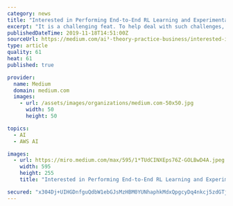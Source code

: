 ```yaml
---
category: news
title: "Interested in Performing End-to-End RL Learning and Experimentation? You Need DeepRacer"
excerpt: "It is a challenging feat. To help deal with such challenges, researchers have introduced DeepRacer. To deal with current complexities in training and experimenting RL, researchers recently presented DeepRacer, an experimentation and educational platform ..."
publishedDateTime: 2019-11-18T14:51:00Z
sourceUrl: https://medium.com/ai³-theory-practice-business/interested-in-performing-end-to-end-rl-learning-and-experimentation-you-need-deepracer-d088088ca314
type: article
quality: 61
heat: 61
published: true

provider:
  name: Medium
  domain: medium.com
  images:
    - url: /assets/images/organizations/medium.com-50x50.jpg
      width: 50
      height: 50

topics:
  - AI
  - AWS AI

images:
  - url: https://miro.medium.com/max/595/1*TUdCINXEps76Z-GOLBwD4A.jpeg
    width: 595
    height: 255
    title: "Interested in Performing End-to-End RL Learning and Experimentation? You Need DeepRacer"

secured: "x304Dj+UIHGDnfguQdbW1ebGJsMzHBM0YUNhaphkMdxQpgcyDq4nkcj5zdGTj9fq9EkXwgnSsxhm3dkDVQgrIwETa2oJdZapIewwEuJOwom1nReyHhsnFqEMTkLK+vYTlhCI5CVfKzf/hTmSmw0W5fz8G+69JeJhmjuE76MVk3OJAHtdiPP9G63anUGKkbM17PONvucfk7sHaTL5tP9cv5XMuUl7/kLXWdQQOFJVeLrAPnWaDSPMtIIxVMPy4EwNMf2ytRSR/y5bStk/ejFaOg==;ueBMec7m1OsGHhiRQkOiVA=="
---
```


